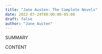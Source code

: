 ```yaml
---
title: "Jane Austen: The Complete Novels"
date: 2022-07-24T00:00:00-05:00
draft: false
author: "Jane Austen"
---
```


SUMMARY

<!--more-->

CONTENT